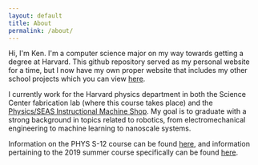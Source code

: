 ```yaml
---
layout: default
title: About
permalink: /about/
---
```

Hi, I'm Ken. I'm a computer science major on my way towards getting a degree at Harvard. This github repository served as my personal website for a time, but I now have my own proper website that includes my other school projects which you can view [here](http://kenmichalek.com).

I currently work for the Harvard physics department in both the Science Center fabrication lab (where this course takes place) and the [Physics/SEAS Instructional Machine Shop](https://www.physics.harvard.edu/resources/shop). My goal is to graduate with a strong background in topics related to robotics, from electromechanical engineering to machine learning to nanoscale systems.

Information on the PHYS S-12 course can be found [here](https://www.summer.harvard.edu/course-catalog/courses/introduction-to-digital-fabrication/34524), and information pertaining to the 2019 summer course specifically can be found [here](https://nathanmelenbrink.github.io/intro-dig-fab/about.html).  
